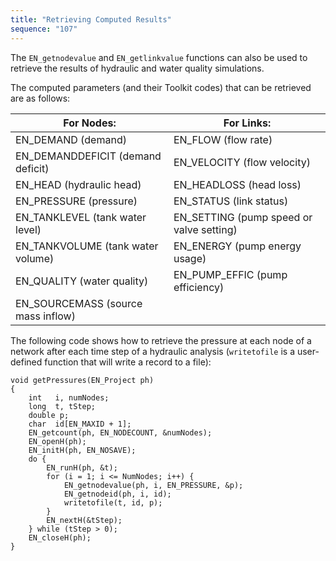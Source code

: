 ```yaml
---
title: "Retrieving Computed Results"
sequence: "107"
---
```


The `EN_getnodevalue` and `EN_getlinkvalue` functions can also be used
to retrieve the results of hydraulic and water quality simulations.

The computed parameters (and their Toolkit codes) that can be retrieved are as follows:

| For Nodes:                         | For Links:                               |
|------------------------------------|------------------------------------------|
| EN_DEMAND (demand)                 | EN_FLOW (flow rate)                      |
| EN_DEMANDDEFICIT (demand deficit)  | EN_VELOCITY (flow velocity)              |
| EN_HEAD (hydraulic head)           | EN_HEADLOSS (head loss)                  |
| EN_PRESSURE (pressure)             | EN_STATUS (link status)                  |
| EN_TANKLEVEL (tank water level)    | EN_SETTING (pump speed or valve setting) |
| EN_TANKVOLUME (tank water volume)  | EN_ENERGY (pump energy usage)            |
| EN_QUALITY (water quality)         | EN_PUMP_EFFIC (pump efficiency)          |
| EN_SOURCEMASS (source mass inflow) |                                          |

The following code shows how to retrieve the pressure at each node of a network
after each time step of a hydraulic analysis
(`writetofile` is a user-defined function that will write a record to a file):

```text
void getPressures(EN_Project ph)
{
    int   i, numNodes;
    long  t, tStep;
    double p;
    char  id[EN_MAXID + 1];
    EN_getcount(ph, EN_NODECOUNT, &numNodes);
    EN_openH(ph);
    EN_initH(ph, EN_NOSAVE);
    do {
        EN_runH(ph, &t);
        for (i = 1; i <= NumNodes; i++) {
            EN_getnodevalue(ph, i, EN_PRESSURE, &p);
            EN_getnodeid(ph, i, id);
            writetofile(t, id, p);
        }
        EN_nextH(&tStep);
    } while (tStep > 0);
    EN_closeH(ph);
}
```
